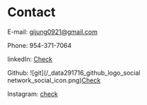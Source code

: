 # Contact

E-mail: gijung0921@gmail.com 

Phone: 954-371-7064

linkedIn: [Check](https://www.linkedin.com/in/gijung-lee-641027222/)

Github: ![git](/_data291716_github_logo_social network_social_icon.png)[Check](https://github.com/GijungLee/)

Instagram: [check](https://www.instagram.com/gijung0921/)
